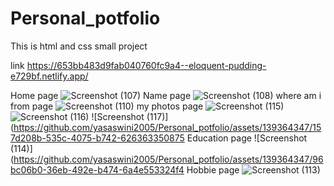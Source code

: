 # Personal_potfolio
This is html and css small project

link https://653bb483d9fab040760fc9a4--eloquent-pudding-e729bf.netlify.app/




Home page
![Screenshot (107)](https://github.com/yasaswini2005/Personal_potfolio/assets/139364347/fe76fd9c-c627-4bdd-a8e5-a4fb2173025e)
Name page
![Screenshot (108)](https://github.com/yasaswini2005/Personal_potfolio/assets/139364347/a85f6745-83ab-4946-9ae7-8b68e4dd85c0)
where am i from page
![Screenshot (110)](https://github.com/yasaswini2005/Personal_potfolio/assets/139364347/0d802076-1f3b-4d65-ba17-f47587f8ef63)
my photos page
![Screenshot (115)](https://github.com/yasaswini2005/Personal_potfolio/assets/139364347/5374ad69-00ed-4406-8623-d072e9df4b61)
![Screenshot (116)](https://github.com/yasaswini2005/Personal_potfolio/assets/139364347/c0f8e2c5-67f7-49ca-803c-a98260136333)
![Screenshot (117)](https://github.com/yasaswini2005/Personal_potfolio/assets/139364347/157d208b-535c-4075-b742-626363350875
    Education page
    ![Screenshot (114)](https://github.com/yasaswini2005/Personal_potfolio/assets/139364347/96bc06b0-36eb-492e-b474-6a4e553324f4
    Hobbie page
![Screenshot (113)](https://github.com/yasaswini2005/Personal_potfolio/assets/139364347/534f826f-4c28-4eed-b34a-162b9a734378)

